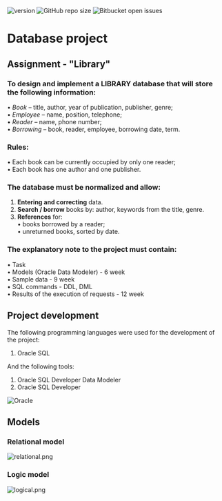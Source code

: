![version](https://img.shields.io/badge/version-1.0.0-blue)
![GitHub repo size](https://img.shields.io/github/repo-size/ngdechev/football-championship?color=yellow)
![Bitbucket open issues](https://img.shields.io/bitbucket/issues/ngdechev/football-championship)

# Database project
## Assignment - "Library"
### To design and implement a LIBRARY database that will store the following information:
• 	*Book* – title, author, year of publication, publisher, genre; <br>
• 	*Employee* – name, position, telephone; <br>
• 	*Reader* – name, phone number; <br>
• 	*Borrowing* – book, reader, employee, borrowing date, term. <br>
### Rules:
• 	Each book can be currently occupied by only one reader; <br>
• 	Each book has one author and one publisher.

### The database must be normalized and allow:
1. 	**Entering and correcting** data. <br>
2. 	**Search / borrow** books by: author, keywords from the title, genre. <br>
3. 	**References** for: <br>
• 	books borrowed by a reader; <br>
• 	unreturned books, sorted by date. <br>

### The explanatory note to the project must contain:
• 	Task <br>
• 	Models (Oracle Data Modeler) - 6 week <br>
• 	Sample data - 9 week <br>
• 	SQL commands - DDL, DML <br>
• 	Results of the execution of requests - 12 week <br>

## Project development
The following programming languages were used for the development of the project:
1. Oracle SQL

And the following tools:
1. Oracle SQL Developer Data Modeler
2. Oracle SQL Developer

![Oracle](https://img.shields.io/badge/Oracle-F80000?style=for-the-badge&logo=oracle&logoColor=white)


## Models
### Relational model
![relational.png](https://i.postimg.cc/D07sJ6yN/relational.png)

### Logic model
![logical.png](https://i.postimg.cc/TwVg3FGm/logical.png)

